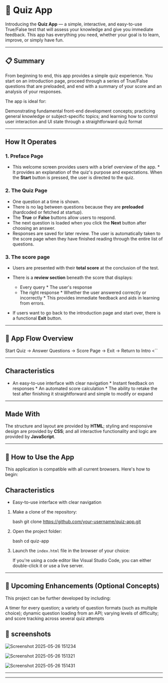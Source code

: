 
# 🧠 Quiz App

Introducing the **Quiz App** — a simple, interactive, and easy-to-use True/False test that will assess your knowledge and give you immediate feedback. This app has everything you need, whether your goal is to learn, improve, or simply have fun.

---

## 📋 Summary

From beginning to end, this app provides a simple quiz experience. You start on an introduction page, proceed through a series of True/False questions that are preloaded, and end with a summary of your score and an analysis of your responses.

The app is ideal for:

Demonstrating fundamental front-end development concepts; practicing general knowledge or subject-specific topics; and learning how to control user interaction and UI state through a straightforward quiz format

---

## How It Operates

### 1. **Preface Page**

* This welcome screen provides users with a brief overview of the app. * It provides an explanation of the quiz's purpose and expectations. When the **Start** button is pressed, the user is directed to the quiz.

### 2. The Quiz Page

* One question at a time is shown.
* There is no lag between questions because they are **preloaded** (hardcoded or fetched at startup).
* The **True** or **False** buttons allow users to respond.
* The next question is loaded when you click the **Next** button after choosing an answer.
* Responses are saved for later review. The user is automatically taken to the score page when they have finished reading through the entire list of questions.

### 3. The score page

* Users are presented with their **total score** at the conclusion of the test.
* There is a **review section** beneath the score that displays:

  * Every query * The user's response
  * The right response * Whether the user answered correctly or incorrectly * This provides immediate feedback and aids in learning from errors.
* If users want to go back to the introduction page and start over, there is a functional **Exit** button.

---

## 🔄 App Flow Overview


Start Quiz → Answer Questions → Score Page → Exit → Return to Intro <``

---

## Characteristics

* An easy-to-use interface with clear navigation * Instant feedback on responses * An automated score calculation * The ability to retake the test after finishing it straightforward and simple to modify or expand

---

## Made With

The structure and layout are provided by **HTML**; styling and responsive design are provided by **CSS**; and all interactive functionality and logic are provided by **JavaScript**.

---

## 🚀 How to Use the App

This application is compatible with all current browsers. Here's how to begin:

## Characteristics

* Easy-to-use interface with clear navigation

1. Make a clone of the repository:

   bash git clone https://github.com/your-username/quiz-app.git 
2. Open the project folder:

   bash cd quiz-app
3. Launch the `index.html` file in the browser of your choice:

   If you're using a code editor like Visual Studio Code, you can either double-click it or use a live server.

---

## 📌 Upcoming Enhancements (Optional Concepts)

This project can be further developed by including:

A timer for every question; a variety of question formats (such as multiple choice); dynamic question loading from an API; varying levels of difficulty; and score tracking across several quiz attempts

## 📸 screenshots
![Screenshot 2025-05-26 151234](https://github.com/user-attachments/assets/95cf49e6-3ee3-4fda-b0e9-65faf77a3edf)

![Screenshot 2025-05-26 151321](https://github.com/user-attachments/assets/ff151ce1-9da6-432c-9fec-41cc2d840c3b)

![Screenshot 2025-05-26 151431](https://github.com/user-attachments/assets/e13ca8d5-a0da-4ccc-b2a6-6b02a8caf688)




---



---
